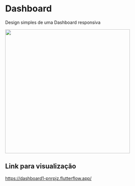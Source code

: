 # Dashboard

Design simples de uma Dashboard responsiva

<img src="https://github.com/user-attachments/assets/887eaf67-d861-498d-8604-02ba7e56a11c" width="400">

## Link para visualização

https://dashboard1-pnrpjz.flutterflow.app/
